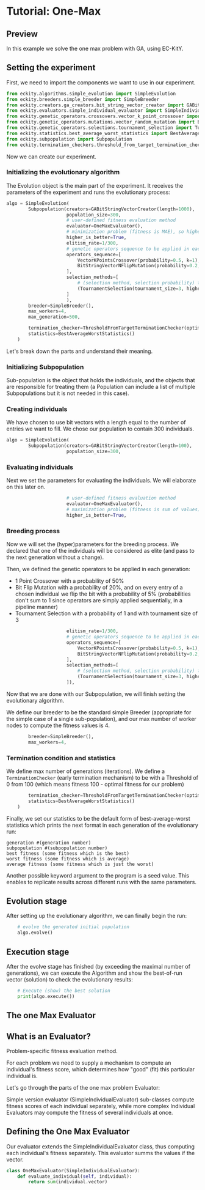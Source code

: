 # Tutorial: One-Max

## Preview
In this example we solve the one max problem with GA, using EC-KitY.

## Setting the experiment
First, we need to import the components we want to use in our experiment.

```python
from eckity.algorithms.simple_evolution import SimpleEvolution
from eckity.breeders.simple_breeder import SimpleBreeder
from eckity.creators.ga_creators.bit_string_vector_creator import GABitStringVectorCreator
from eckity.evaluators.simple_individual_evaluator import SimpleIndividualEvaluator
from eckity.genetic_operators.crossovers.vector_k_point_crossover import VectorKPointsCrossover
from eckity.genetic_operators.mutations.vector_random_mutation import BitStringVectorNFlipMutation
from eckity.genetic_operators.selections.tournament_selection import TournamentSelection
from eckity.statistics.best_average_worst_statistics import BestAverageWorstStatistics
from eckity.subpopulation import Subpopulation
from eckity.termination_checkers.threshold_from_target_termination_checker import ThresholdFromTargetTerminationChecker
```
Now we can create our experiment. 

### Initializing the evolutionary algorithm
The Evolution object is the main part of the experiment. It receives the parameters of
the experiment and runs the evolutionary process:
```python
algo = SimpleEvolution(
        Subpopulation(creators=GABitStringVectorCreator(length=1000),
                      population_size=300,
                      # user-defined fitness evaluation method
                      evaluator=OneMaxEvaluator(),
                      # minimization problem (fitness is MAE), so higher fitness is worse
                      higher_is_better=True,
                      elitism_rate=1/300,
                      # genetic operators sequence to be applied in each generation
                      operators_sequence=[
                          VectorKPointsCrossover(probability=0.5, k=1),
                          BitStringVectorNFlipMutation(probability=0.2, probability_for_each=0.05, n=1000)
                      ],
                      selection_methods=[
                          # (selection method, selection probability) tuple
                          (TournamentSelection(tournament_size=3, higher_is_better=True), 1)
                      ]
                      ),
        breeder=SimpleBreeder(),
        max_workers=4,
        max_generation=500,

        termination_checker=ThresholdFromTargetTerminationChecker(optimal=1000, threshold=0.0),
        statistics=BestAverageWorstStatistics()
    )
```
Let's break down the parts and understand their meaning.

### Initializing Subpopulation
Sub-population is the object that holds the individuals, and the objects that are
responsible for treating them (a Population can include a list of multiple
Subpopulations but it is not needed in this case).

### Creating individuals
We have chosen to use bit vectors with a length equal to the number of entries we want to fill. We chose our population to contain 300 individuals.
```python
algo = SimpleEvolution(
        Subpopulation(creators=GABitStringVectorCreator(length=100),
                      population_size=300,
```

### Evaluating individuals
Next we set the parameters for evaluating the individuals. We will elaborate on this
later on.
```python
                      # user-defined fitness evaluation method
                      evaluator=OneMaxEvaluator(),
                      # maximization problem (fitness is sum of values), so higher fitness is better
                      higher_is_better=True,
```
### Breeding process
Now we will set the (hyper)parameters for the breeding process. We declared that one of the individuals will be considered as elite (and pass to the next generation without a change).

Then, we defined the genetic operators to be applied in each generation:
* 1 Point Crossover with a probability of 50%
* Bit Flip Mutation with a probability of 20%, and on every entry of a chosen individual we flip the bit with a probability of 5%
(probabilities don't sum to 1 since operators are simply applied sequentially, in a pipeline manner)
* Tournament Selection with a probability of 1 and with tournament size of 3

```python
                      elitism_rate=1/300,
                      # genetic operators sequence to be applied in each generation
                      operators_sequence=[
                          VectorKPointsCrossover(probability=0.5, k=1),
                          BitStringVectorNFlipMutation(probability=0.2, probability_for_each=0.05, n=100)
                      ],
                      selection_methods=[
                          # (selection method, selection probability) tuple
                          (TournamentSelection(tournament_size=3, higher_is_better=True), 1)
                      ]),
```
Now that we are done with our Subpopulation, we will finish setting the evolutionary algorithm.

We define our breeder to be the standard simple Breeder (appropriate for the simple case of a single sub-population),
and our max number of worker nodes to compute the fitness values is 4.
```python
        breeder=SimpleBreeder(),
        max_workers=4,
```
### Termination condition and statistics
We define max number of generations (iterations).
We define a `TerminationChecker` (early termination mechanism) to be with a Threshold of 0 from 100 (which means fitness 100 - optimal fitness for our problem)
```python
        termination_checker=ThresholdFromTargetTerminationChecker(optimal=100, threshold=0),
        statistics=BestAverageWorstStatistics()
    )
```
Finally, we set our statistics to be the default form of best-average-worst
statistics which prints the next format in each generation of the evolutionary run:
```
generation #(generation number)
subpopulation #(subpopulation number)
best fitness (some fitness which is the best)
worst fitness (some fitness which is average)
average fitness (some fitness which is just the worst)
```

Another possible keyword argument to the program is a seed value. This enables to replicate results across different runs
with the same parameters.

## Evolution stage
After setting up the evolutionary algorithm, we can finally begin the run:
```python
    # evolve the generated initial population
    algo.evolve()
```

## Execution stage
After the evolve stage has finished (by exceeding the maximal number of generations), we can execute the Algorithm and show the best-of-run vector (solution) to check the evolutionary results:
```python
    # Execute (show) the best solution
    print(algo.execute())
```

## The one Max Evaluator

## What is an Evaluator?
Problem-specific fitness evaluation method.

For each problem we need to supply a mechanism to compute an individual's fitness score,
which determines how "good" (fit) this particular individual is.

Let's go through the parts of the one max problem Evaluator:

Simple version evaluator (SimpleIndividualEvaluator) sub-classes compute fitness scores of each individual separately,
while more complex Individual Evaluators may compute the fitness of several individuals at once.

## Defining the One Max Evaluator
Our evaluator extends the SimpleIndividualEvaluator class, thus computing each individual's fitness separately.
This evaluator summs the values if the vector.

```python
class OneMaxEvaluator(SimpleIndividualEvaluator):
    def evaluate_individual(self, individual):
        return sum(individual.vector)
```